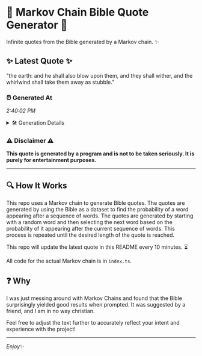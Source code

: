 # 📖 Markov Chain Bible Quote Generator 📖

Infinite quotes from the Bible generated by a Markov chain. ✨

## ✨ Latest Quote ✨
"the earth: and he shall also blow upon them, and they shall wither, and the whirlwind shall take them away as stubble."

### ⏰ Generated At
*2:40:02 PM*

<details>
    <summary>🛠️ Generation Details</summary>
    <p>
        <strong>🌱 Seed:</strong> the<br>
        <strong>🔄 Iterations:</strong> 21<br>
        <strong>📜 Context History:</strong><br>[ the ]: earth:<br>[ the, earth: ]: and<br>[ the, earth:, and ]: he<br>[ the, earth:, and, he ]: shall<br>[ the, earth:, and, he, shall ]: also<br>[ the, earth:, and, he, shall, also ]: blow<br>[ earth:, and, he, shall, also, blow ]: upon<br>[ and, he, shall, also, blow, upon ]: them,<br>[ he, shall, also, blow, upon, them, ]: and<br>[ shall, also, blow, upon, them,, and ]: they<br>[ also, blow, upon, them,, and, they ]: shall<br>[ blow, upon, them,, and, they, shall ]: wither,<br>[ upon, them,, and, they, shall, wither, ]: and<br>[ them,, and, they, shall, wither,, and ]: the<br>[ and, they, shall, wither,, and, the ]: whirlwind<br>[ they, shall, wither,, and, the, whirlwind ]: shall<br>[ shall, wither,, and, the, whirlwind, shall ]: take<br>[ wither,, and, the, whirlwind, shall, take ]: them<br>[ and, the, whirlwind, shall, take, them ]: away<br>[ the, whirlwind, shall, take, them, away ]: as<br>[ whirlwind, shall, take, them, away, as ]: stubble.<br>
    </p>
</details>

### ⚠️ Disclaimer ⚠️
**This quote is generated by a program and is not to be taken seriously. It is purely for entertainment purposes.**

---

## 🔍 How It Works

This repo uses a Markov chain to generate Bible quotes. The quotes are generated by using the Bible as a dataset to find the probability of a word appearing after a sequence of words. The quotes are generated by starting with a random word and then selecting the next word based on the probability of it appearing after the current sequence of words. This process is repeated until the desired length of the quote is reached.

This repo will update the latest quote in this README every 10 minutes. ⏳

All code for the actual Markov chain is in `index.ts`.

## ❓ Why

I was just messing around with Markov Chains and found that the Bible surprisingly yielded good results when prompted. 
It was suggested by a friend, and I am in no way christian.

Feel free to adjust the text further to accurately reflect your intent and experience with the project!

---

*Enjoy*✨
